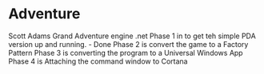 # Adventure
Scott Adams Grand Adventure engine .net
Phase 1 in to get teh simple PDA version up and running.  - Done
Phase 2 is convert the game to a Factory Pattern
Phase 3 is converting the program to a Universal Windows App
Phase 4 is Attaching the command window to Cortana
